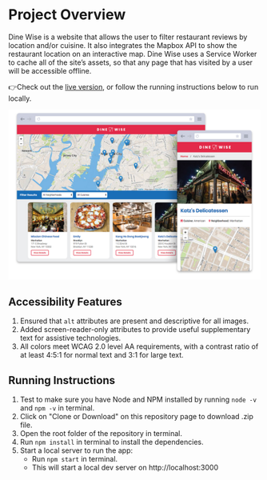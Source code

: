 # Project Overview

Dine Wise is a website that allows the user to filter restaurant reviews by location and/or cuisine. It also integrates the Mapbox API to show the restaurant location on an interactive map. Dine Wise uses a Service Worker to cache all of the site’s assets, so that any page that has visited by a user will be accessible offline.

👉Check out the [live version](https://mattrdiamond.github.io/Restaurant-Reviews-App/), or follow the running instructions below to run locally.

![Screenshot of Dine Wise](img/dinewise_screenshot.jpg)

## Accessibility Features

1. Ensured that `alt` attributes are present and descriptive for all images.
2. Added screen-reader-only attributes to provide useful supplementary text for assistive technologies.
3. All colors meet WCAG 2.0 level AA requirements, with a contrast ratio of at least 4:5:1 for normal text and 3:1 for large text.

## Running Instructions

1. Test to make sure you have Node and NPM installed by running `node -v` and `npm -v` in terminal.
2. Click on "Clone or Download" on this repository page to download .zip file.
3. Open the root folder of the repository in terminal.
4. Run `npm install` in terminal to install the dependencies.
5. Start a local server to run the app:
   - Run `npm start` in terminal.
   - This will start a local dev server on http://localhost:3000
